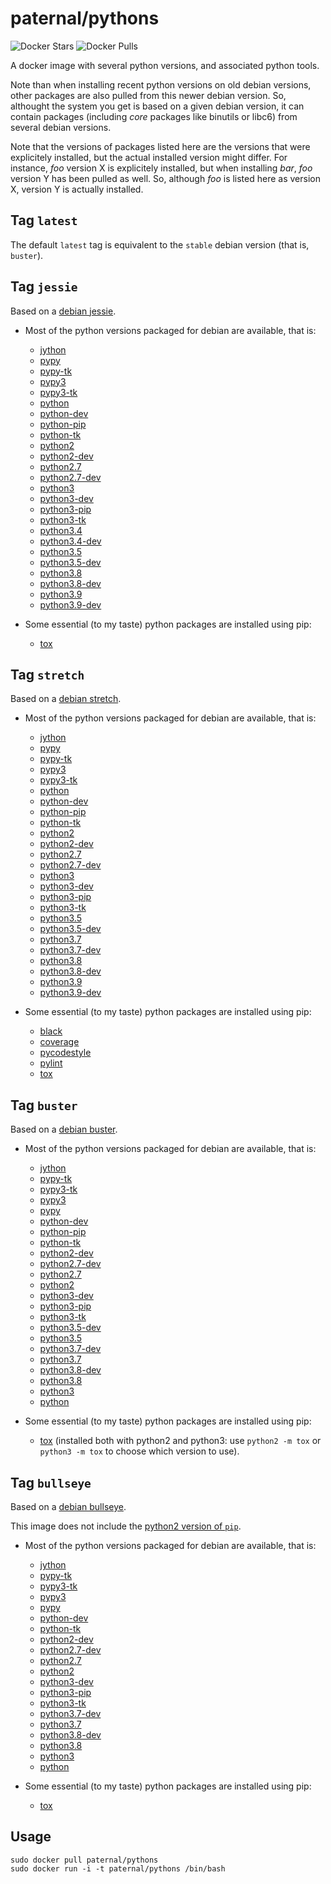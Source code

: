 paternal/pythons
================

![Docker Stars](https://badgen.net/docker/stars/paternal/pythons?icon=docker&label=stars)
![Docker Pulls](https://badgen.net/docker/pulls/paternal/pythons?icon=docker&label=pulls)

A docker image with several python versions, and associated python tools.

Note than when installing recent python versions on old debian versions, other packages are also pulled from this newer debian version. So, althought the system you get is based on a given debian version, it can contain packages (including *core* packages like binutils or libc6) from several debian versions.

Note that the versions of packages listed here are the versions that were explicitely installed, but the actual installed version might differ. For instance, *foo* version X is explicitely installed, but when installing *bar*, *foo* version Y has been pulled as well. So, although *foo* is listed here as version X, version Y is actually installed.

## Tag `latest`

The default `latest` tag is equivalent to the `stable` debian version (that is, `buster`).


## Tag `jessie`

Based on a [debian jessie](https://www.debian.org/releases/jessie/).

- Most of the python versions packaged for debian are available, that is:
    - [jython](https://packages.debian.org/jessie/jython)
    - [pypy](https://packages.debian.org/jessie/pypy)
    - [pypy-tk](https://packages.debian.org/jessie/pypy-tk)
    - [pypy3](https://packages.debian.org/buster/pypy3)
    - [pypy3-tk](https://packages.debian.org/buster/pypy3-tk)
    - [python](https://packages.debian.org/jessie/python)
    - [python-dev](https://packages.debian.org/jessie/python-dev)
    - [python-pip](https://packages.debian.org/jessie/python-pip)
    - [python-tk](https://packages.debian.org/jessie/python-tk)
    - [python2](https://packages.debian.org/buster/python2)
    - [python2-dev](https://packages.debian.org/buster/python2-dev)
    - [python2.7](https://packages.debian.org/jessie/python2.7)
    - [python2.7-dev](https://packages.debian.org/jessie/python2.7-dev)
    - [python3](https://packages.debian.org/jessie/python3)
    - [python3-dev](https://packages.debian.org/jessie/python3-dev)
    - [python3-pip](https://packages.debian.org/jessie/python3-pip)
    - [python3-tk](https://packages.debian.org/jessie/python3-tk)
    - [python3.4](https://packages.debian.org/jessie/python3.4)
    - [python3.4-dev](https://packages.debian.org/jessie/python3.4-dev)
    - [python3.5](https://packages.debian.org/stretch/python3.5)
    - [python3.5-dev](https://packages.debian.org/stretch/python3.5-dev)
    - [python3.8](https://packages.debian.org/bullseye/python3.8)
    - [python3.8-dev](https://packages.debian.org/bullseye/python3.8-dev)
    - [python3.9](https://packages.debian.org/sid/python3.9)
    - [python3.9-dev](https://packages.debian.org/sid/python3.9-dev)

- Some essential (to my taste) python packages are installed using pip:
    - [tox](https://pypi.python.org/pypi/tox)


## Tag `stretch`

Based on a [debian stretch](https://www.debian.org/releases/stretch/).

- Most of the python versions packaged for debian are available, that is:
    - [jython](https://packages.debian.org/stretch/jython)
    - [pypy](https://packages.debian.org/stretch/pypy)
    - [pypy-tk](https://packages.debian.org/stretch/pypy-tk)
    - [pypy3](https://packages.debian.org/buster/pypy3)
    - [pypy3-tk](https://packages.debian.org/buster/pypy3-tk)
    - [python](https://packages.debian.org/stretch/python)
    - [python-dev](https://packages.debian.org/stretch/python-dev)
    - [python-pip](https://packages.debian.org/stretch/python-pip)
    - [python-tk](https://packages.debian.org/stretch/python-tk)
    - [python2](https://packages.debian.org/buster/python2)
    - [python2-dev](https://packages.debian.org/buster/python2-dev)
    - [python2.7](https://packages.debian.org/stretch/python2.7)
    - [python2.7-dev](https://packages.debian.org/stretch/python2.7-dev)
    - [python3](https://packages.debian.org/stretch/python3)
    - [python3-dev](https://packages.debian.org/stretch/python3-dev)
    - [python3-pip](https://packages.debian.org/stretch/python3-pip)
    - [python3-tk](https://packages.debian.org/stretch/python3-tk)
    - [python3.5](https://packages.debian.org/stretch/python3.5)
    - [python3.5-dev](https://packages.debian.org/stretch/python3.5-dev)
    - [python3.7](https://packages.debian.org/buster/python3.7)
    - [python3.7-dev](https://packages.debian.org/buster/python3.7-dev)
    - [python3.8](https://packages.debian.org/bullseye/python3.8)
    - [python3.8-dev](https://packages.debian.org/bullseye/python3.8-dev)
    - [python3.9](https://packages.debian.org/sid/python3.9)
    - [python3.9-dev](https://packages.debian.org/sid/python3.9-dev)

- Some essential (to my taste) python packages are installed using pip:
    - [black](https://pypi.python.org/pypi/black)
    - [coverage](https://pypi.python.org/pypi/coverage)
    - [pycodestyle](https://pypi.python.org/pypi/pycodestyle)
    - [pylint](https://pypi.python.org/pypi/pylint)
    - [tox](https://pypi.python.org/pypi/tox)


## Tag `buster`

Based on a [debian buster](https://www.debian.org/releases/buster/).

- Most of the python versions packaged for debian are available, that is:
    - [jython](https://packages.debian.org/buster/jython)
    - [pypy-tk](https://packages.debian.org/buster/pypy-tk)
    - [pypy3-tk](https://packages.debian.org/buster/pypy3-tk)
    - [pypy3](https://packages.debian.org/buster/pypy3)
    - [pypy](https://packages.debian.org/buster/pypy)
    - [python-dev](https://packages.debian.org/buster/python-dev)
    - [python-pip](https://packages.debian.org/buster/python-pip)
    - [python-tk](https://packages.debian.org/buster/python-tk)
    - [python2-dev](https://packages.debian.org/buster/python2-dev)
    - [python2.7-dev](https://packages.debian.org/buster/python2.7-dev)
    - [python2.7](https://packages.debian.org/buster/python2.7)
    - [python2](https://packages.debian.org/buster/python2)
    - [python3-dev](https://packages.debian.org/buster/python3-dev)
    - [python3-pip](https://packages.debian.org/buster/python3-pip)
    - [python3-tk](https://packages.debian.org/buster/python3-tk)
    - [python3.5-dev](https://packages.debian.org/stretch/python3.5-dev)
    - [python3.5](https://packages.debian.org/stretch/python3.5)
    - [python3.7-dev](https://packages.debian.org/buster/python3.7-dev)
    - [python3.7](https://packages.debian.org/buster/python3.7)
    - [python3.8-dev](https://packages.debian.org/sid/python3.8-dev)
    - [python3.8](https://packages.debian.org/sid/python3.8)
    - [python3](https://packages.debian.org/buster/python3)
    - [python](https://packages.debian.org/buster/python)

- Some essential (to my taste) python packages are installed using pip:
    - [tox](https://pypi.python.org/pypi/tox) (installed both with python2 and python3: use `python2 -m tox` or `python3 -m tox` to choose which version to use).


## Tag `bullseye`

Based on a [debian bullseye](https://www.debian.org/releases/bullseye/).

This image does not include the [python2 version of `pip`](https://packages.debian.org/jessie/python-pip).

- Most of the python versions packaged for debian are available, that is:
    - [jython](https://packages.debian.org/bullseye/jython)
    - [pypy-tk](https://packages.debian.org/bullseye/pypy-tk)
    - [pypy3-tk](https://packages.debian.org/bullseye/pypy3-tk)
    - [pypy3](https://packages.debian.org/bullseye/pypy3)
    - [pypy](https://packages.debian.org/bullseye/pypy)
    - [python-dev](https://packages.debian.org/bullseye/python-dev)
    - [python-tk](https://packages.debian.org/bullseye/python-tk)
    - [python2-dev](https://packages.debian.org/bullseye/python2-dev)
    - [python2.7-dev](https://packages.debian.org/bullseye/python2.7-dev)
    - [python2.7](https://packages.debian.org/bullseye/python2.7)
    - [python2](https://packages.debian.org/bullseye/python2)
    - [python3-dev](https://packages.debian.org/bullseye/python3-dev)
    - [python3-pip](https://packages.debian.org/bullseye/python3-pip)
    - [python3-tk](https://packages.debian.org/bullseye/python3-tk)
    - [python3.7-dev](https://packages.debian.org/bullseye/python3.7-dev)
    - [python3.7](https://packages.debian.org/bullseye/python3.7)
    - [python3.8-dev](https://packages.debian.org/sid/python3.8-dev)
    - [python3.8](https://packages.debian.org/sid/python3.8)
    - [python3](https://packages.debian.org/bullseye/python3)
    - [python](https://packages.debian.org/bullseye/python)

- Some essential (to my taste) python packages are installed using pip:
    - [tox](https://pypi.python.org/pypi/tox)


## Usage

    sudo docker pull paternal/pythons
    sudo docker run -i -t paternal/pythons /bin/bash
